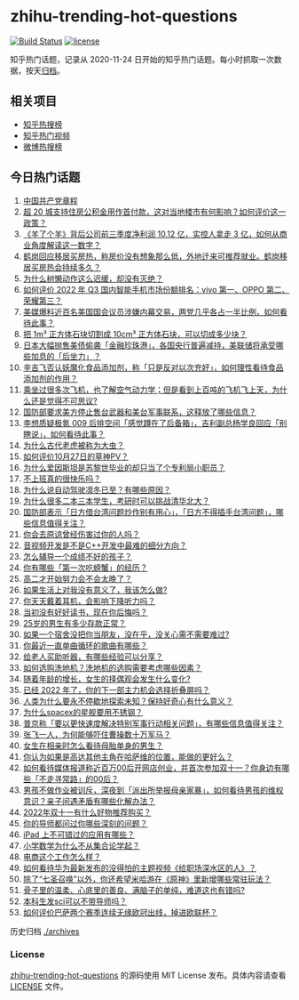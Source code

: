 # zhihu-trending-hot-questions

[![Build Status](https://github.com/justjavac/zhihu-trending-hot-questions/workflows/ci/badge.svg?branch=master)](https://github.com/justjavac/zhihu-trending-hot-questions/actions)
[![license](https://img.shields.io/github/license/justjavac/zhihu-trending-hot-questions)](https://github.com/justjavac/zhihu-trending-hot-questions/blob/master/LICENSE)

知乎热门话题，记录从 2020-11-24 日开始的知乎热门话题。每小时抓取一次数据，按天[归档](./archives)。

## 相关项目

- [知乎热搜榜](https://github.com/justjavac/zhihu-trending-top-search)
- [知乎热门视频](https://github.com/justjavac/zhihu-trending-hot-video)
- [微博热搜榜](https://github.com/justjavac/weibo-trending-hot-search)

## 今日热门话题

<!-- BEGIN -->
<!-- 最后更新时间 Fri Oct 28 2022 02:21:16 GMT+0800 (China Standard Time) -->

1. [中国共产党章程](https://www.zhihu.com/question/577608733)
1. [超 20 城支持住房公积金用作首付款，这对当地楼市有何影响？如何评价这一政策？](https://www.zhihu.com/question/562664942)
1. [《羊了个羊》背后公司前三季度净利润 10.12 亿，实控人拿走 3 亿，如何从商业角度解读这一数字？](https://www.zhihu.com/question/562608174)
1. [鹤岗回应移居买房热，称房价没有想象那么低，外地迁来可推荐就业。鹤岗移居买房热会持续多久？](https://www.zhihu.com/question/562733791)
1. [为什么树懒动作这么迟缓，却没有灭绝？](https://www.zhihu.com/question/41119249)
1. [如何评价 2022 年 Q3 国内智能手机市场份额排名：vivo 第一、OPPO 第二、荣耀第三？](https://www.zhihu.com/question/562716296)
1. [美媒爆料近百名美国国会议员涉嫌内幕交易，两党几乎各占一半比例，如何看待此事？](https://www.zhihu.com/question/562660986)
1. [把 1m³ 正方体石块切割成 10cm³ 正方体石块，可以切成多少块？](https://www.zhihu.com/question/561235110)
1. [日本大幅抛售美债偷袭「金融珍珠港」，各国央行普遍减持，美联储将承受哪些加息的「后坐力」？](https://www.zhihu.com/question/562533188)
1. [辛吉飞否认妖魔化食品添加剂，称「只是反对以次充好」，如何理性看待食品添加剂的作用？](https://www.zhihu.com/question/562882815)
1. [乘坐过很多次飞机，也了解空气动力学；但是看到上百吨的飞机飞上天，为什么还是觉得不可思议?](https://www.zhihu.com/question/552604807)
1. [国防部要求美方停止售台武器和美台军事联系，这释放了哪些信息？](https://www.zhihu.com/question/562821547)
1. [李想质疑极氪 009 后排空间「感觉蹲在了后备箱」，吉利副总杨学良回应「别瞎说」，如何看待此事？](https://www.zhihu.com/question/562696107)
1. [为什么古代老虎被称为大虫？](https://www.zhihu.com/question/29161985)
1. [如何评价10月27日的草神PV？](https://www.zhihu.com/question/562749036)
1. [为什么爱因斯坦是苏黎世毕业的却只当了个专利局小职员？](https://www.zhihu.com/question/293590270)
1. [不上班真的很快乐吗？](https://www.zhihu.com/question/511176634)
1. [为什么说自动驾驶凛冬已至？有哪些原因？](https://www.zhihu.com/question/561039653)
1. [为什么很多二本三本学生，考研时可以挑战清华北大？](https://www.zhihu.com/question/387818430)
1. [国防部表示「日方借台湾问题炒作别有用心」，「日方不得插手台湾问题」，哪些信息值得关注？](https://www.zhihu.com/question/562816661)
1. [你会去原谅曾经伤害过你的人吗？](https://www.zhihu.com/question/420051527)
1. [音视频开发是不是C++开发中最难的细分方向？](https://www.zhihu.com/question/518878967)
1. [怎么辅导一个成绩不好的孩子？](https://www.zhihu.com/question/557390969)
1. [你有哪些「第一次吃螃蟹」的经历？](https://www.zhihu.com/question/561159201)
1. [高二才开始努力会不会太晚了？](https://www.zhihu.com/question/560990458)
1. [如果生活上对我没有意义了，我该怎么做?](https://www.zhihu.com/question/556096658)
1. [你天天戴着耳机，会影响下降听力吗？](https://www.zhihu.com/question/561216035)
1. [当初没有好好读书，现在你后悔吗？](https://www.zhihu.com/question/561601467)
1. [25岁的男生有多少存款正常？](https://www.zhihu.com/question/512241741)
1. [如果一个宿舍没把你当朋友，没在乎，没关心需不需要难过?](https://www.zhihu.com/question/560252883)
1. [你最近一直单曲循环的歌曲有哪些？](https://www.zhihu.com/question/562592887)
1. [给老人买助听器，有哪些经验可以分享？](https://www.zhihu.com/question/19586917)
1. [如何选购洗地机？洗地机的选购需要考虑哪些因素？](https://www.zhihu.com/question/352929797)
1. [随着年龄的增长，女生的择偶观会发生什么变化?](https://www.zhihu.com/question/555560624)
1. [已经 2022 年了，你的下一部主力机会选择折叠屏吗？](https://www.zhihu.com/question/556926075)
1. [人类为什么要永不停歇地探索未知？保持好奇心有什么意义？](https://www.zhihu.com/question/562578365)
1. [为什么spacex的星舰要用不锈钢？](https://www.zhihu.com/question/406813026)
1. [普京称「要以更快速度解决特别军事行动相关问题」，有哪些信息值得关注？](https://www.zhihu.com/question/562530931)
1. [张飞一人，为何能够吓住曹操数十万军马？](https://www.zhihu.com/question/553939423)
1. [女生在相亲时怎么看待母胎单身的男生？](https://www.zhihu.com/question/554596796)
1. [你认为如果是高达其他主角在哈萨维的位置，能做的更好么？](https://www.zhihu.com/question/502160806)
1. [如何看待媒体报道称近百万00后开网店创业，并首次参加双十一？你身边有哪些「不走寻常路」的00后？](https://www.zhihu.com/question/562797437)
1. [男孩不做作业被训斥，深夜到「派出所举报母亲家暴」，如何看待男孩的维权意识？亲子间遇矛盾有哪些化解办法？](https://www.zhihu.com/question/562116978)
1. [2022年双十一有什么好物推荐购买？](https://www.zhihu.com/question/546762215)
1. [你的导师都问过你哪些深刻的问题？](https://www.zhihu.com/question/526285550)
1. [iPad 上不可错过的应用有哪些？](https://www.zhihu.com/question/19671759)
1. [小学数学为什么不从集合论学起？](https://www.zhihu.com/question/522744830)
1. [电商这个工作怎么样？](https://www.zhihu.com/question/494267643)
1. [如何看待华为最新发布的没得怕的主题视频《给职场深水区的人》？](https://www.zhihu.com/question/562460291)
1. [除了“七圣召唤”以外，你还希望米哈游在《原神》里新增哪些常驻玩法？](https://www.zhihu.com/question/562621401)
1. [骨子里的温柔、心底里的善良、满脑子的单纯，难道这也有错吗?](https://www.zhihu.com/question/562068248)
1. [本科生发sci可以不带导师吗？](https://www.zhihu.com/question/562052887)
1. [如何评价巴萨两个赛季连续无缘欧冠出线，掉进欧联杯？](https://www.zhihu.com/question/562728532)

<!-- END -->

历史归档 [./archives](./archives)

### License

[zhihu-trending-hot-questions](https://github.com/justjavac/zhihu-trending-hot-questions)
的源码使用 MIT License 发布。具体内容请查看 [LICENSE](./LICENSE) 文件。
